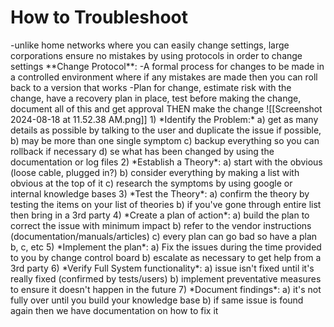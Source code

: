 <h1>How to Troubleshoot</h1>
-unlike home networks where you can easily change settings, large corporations ensure no mistakes by using protocols in order to change settings
**Change Protocol**:
	-A formal process for changes to be made in a controlled environment where if any mistakes are made then you can roll back to a version that works
	-Plan for change, estimate risk with the change, have a recovery plan in place, test before making the change, document all of this and get approval THEN make the change
![[Screenshot 2024-08-18 at 11.52.38 AM.png]]
1) *Identify the Problem:* 
	a) get as many details as possible by talking to the user and duplicate the issue if possible, 
	b) may be more than one single symptom
	c) backup everything so you can rollback if necessary 
	d) se what has been changed by using the documentation or log files
2) *Establish a Theory*: 
	a) start with the obvious (loose cable, plugged in?)
	b) consider everything by making a list with obvious at the top of it
	c) research the symptoms by using google or internal knowledge bases
3) *Test the Theory*:
	a) confirm the theory by testing the items on your list of theories 
	b) if you've gone through entire list then bring in a 3rd party
4) *Create a plan of action*:
	a) build the plan to correct the issue with minimum impact
	b) refer to the vendor instructions (documentation/manuals/articles)
	c) every plan can go bad so have a plan b, c, etc
5) *Implement the plan*:
	a) Fix the issues during the time provided to you by change control board
	b) escalate as necessary to get help from a 3rd party
6) *Verify Full System functionality*:
	a) issue isn't fixed until it's really fixed (confirmed by tests/users)
	b) implement preventative measures to ensure it doesn't happen in the future
7) *Document findings*:
	a) it's not fully over until you build your knowledge base
	b) if same issue is found again then we have documentation on how to fix it
